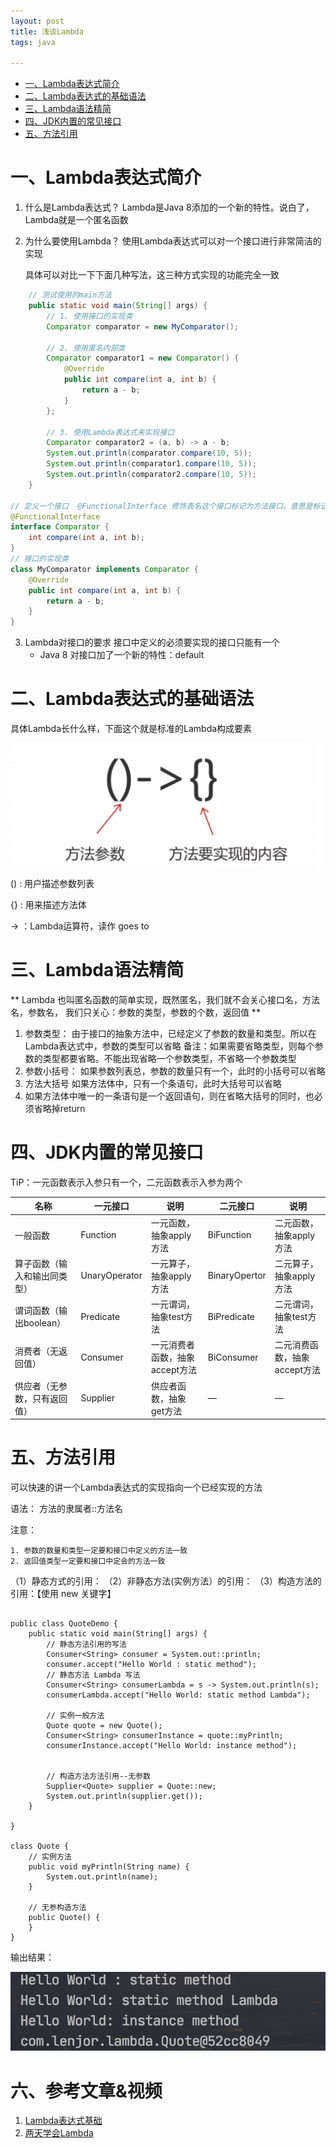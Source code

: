 ```yaml
---
layout: post
title: 浅谈Lambda
tags: java  

---
```

<!-- TOC -->

- [一、Lambda表达式简介](#一lambda表达式简介)
- [二、Lambda表达式的基础语法](#二lambda表达式的基础语法)
- [三、Lambda语法精简](#三lambda语法精简)
- [四、JDK内置的常见接口](#四jdk内置的常见接口)
- [五、方法引用](#五方法引用)

<!-- /TOC -->
# 一、Lambda表达式简介
1. 什么是Lambda表达式？
   Lambda是Java 8添加的一个新的特性。说白了，Lambda就是一个匿名函数

2. 为什么要使用Lambda？
   使用Lambda表达式可以对一个接口进行非常简洁的实现

   具体可以对比一下下面几种写法，这三种方式实现的功能完全一致

``` java 
    // 测试使用的main方法
    public static void main(String[] args) {
        // 1. 使用接口的实现类
        Comparator comparator = new MyComparator();

        // 2. 使用匿名内部类
        Comparator comparator1 = new Comparator() {
            @Override
            public int compare(int a, int b) {
                return a - b;
            }
        };

        // 3. 使用Lambda表达式来实现接口
        Comparator comparator2 = (a, b) -> a - b;
        System.out.println(comparator.compare(10, 5));
        System.out.println(comparator1.compare(10, 5));
        System.out.println(comparator2.compare(10, 5));
    }

// 定义一个接口  @FunctionalInterface 修饰表名这个接口标记为方法接口，意思是标记这个接口只有一个抽象方法
@FunctionalInterface
interface Comparator {
    int compare(int a, int b);
}
// 接口的实现类
class MyComparator implements Comparator {
    @Override
    public int compare(int a, int b) {
        return a - b;
    }
}

```
3. Lambda对接口的要求
   接口中定义的必须要实现的接口只能有一个
   - Java 8 对接口加了一个新的特性：default



# 二、Lambda表达式的基础语法
具体Lambda长什么样，下面这个就是标准的Lambda构成要素

![](/images/posts/myBlog/2020-10-12-Lambda-01.png)

() : 用户描述参数列表

{} : 用来描述方法体

-> ：Lambda运算符，读作 goes to


# 三、Lambda语法精简
** Lambda 也叫匿名函数的简单实现，既然匿名，我们就不会关心接口名，方法名，参数名， 我们只关心：参数的类型，参数的个数，返回值 **

1. 参数类型：
   由于接口的抽象方法中，已经定义了参数的数量和类型。所以在Lambda表达式中，参数的类型可以省略
   备注：如果需要省略类型，则每个参数的类型都要省略。不能出现省略一个参数类型，不省略一个参数类型
2. 参数小括号：
   如果参数列表总，参数的数量只有一个，此时的小括号可以省略
3. 方法大括号
   如果方法体中，只有一个条语句，此时大括号可以省略
4. 如果方法体中唯一的一条语句是一个返回语句，则在省略大括号的同时，也必须省略掉return

# 四、JDK内置的常见接口
TiP：一元函数表示入参只有一个，二元函数表示入参为两个

| 名称                         | 一元接口      | 说明                           | 二元接口      | 说明                         |
| ---------------------------- | ------------- | ------------------------------ | ------------- | ---------------------------- |
| 一般函数                     | Function      | 一元函数，抽象apply方法        | BiFunction    | 二元函数，抽象apply方法      |
| 算子函数（输入和输出同类型） | UnaryOperator | 一元算子，抽象apply方法        | BinaryOpertor | 二元算子，抽象apply方法      |
| 谓词函数（输出boolean）      | Predicate     | 一元谓词，抽象test方法         | BiPredicate   | 二元谓词，抽象test方法       |
| 消费者（无返回值）           | Consumer      | 一元消费者函数，抽象accept方法 | BiConsumer    | 二元消费函数，抽象accept方法 |
| 供应者（无参数，只有返回值） | Supplier      | 供应者函数，抽象get方法        | —             | —                            |


# 五、方法引用
可以快速的讲一个Lambda表达式的实现指向一个已经实现的方法

语法： 方法的隶属者::方法名

注意： 
    
    1. 参数的数量和类型一定要和接口中定义的方法一致
    2. 返回值类型一定要和接口中定会的方法一致

（1）静态方式的引用：
（2）非静态方法(实例方法）的引用：
（3）构造方法的引用：【使用 new 关键字】
```

public class QuoteDemo {
    public static void main(String[] args) {
        // 静态方法引用的写法
        Consumer<String> consumer = System.out::println;
        consumer.accept("Hello World : static method");
        // 静态方法 Lambda 写法
        Consumer<String> consumerLambda = s -> System.out.println(s);
        consumerLambda.accept("Hello World: static method Lambda");

        // 实例一般方法
        Quote quote = new Quote();
        Consumer<String> consumerInstance = quote::myPrintln;
        consumerInstance.accept("Hello World: instance method");


        // 构造方法方法引用--无参数
        Supplier<Quote> supplier = Quote::new;
        System.out.println(supplier.get());
    }

}

class Quote {
    // 实例方法
    public void myPrintln(String name) {
        System.out.println(name);
    }

    // 无参构造方法
    public Quote() {
    }
}

```

输出结果：

![](/images/posts/myBlog/2020-10-12-Lambda-02.png)


 # 六、参考文章&视频
 1. [Lambda表达式基础](https://mp.weixin.qq.com/s?__biz=MzI4Njg5MDA5NA==&mid=2247485692&idx=1&sn=a6b3f040b13fa2324992b11a927e34dc&chksm=ebd749fddca0c0eb1b05c08ede7ee4a44699584fbc0c3449ec2cac7642fd13819470ec7f44d8&token=1024331018&lang=zh_CN#rd)
2. [两天学会Lambda](https://www.bilibili.com/video/BV164411E7Ny?from=search&seid=7542738772740660599)
